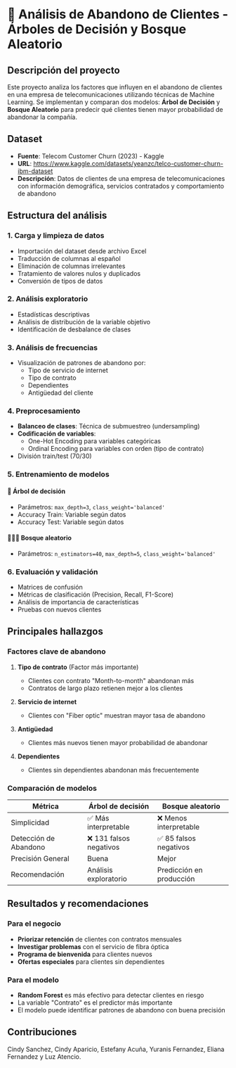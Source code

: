 # 🌳 Análisis de Abandono de Clientes - Árboles de Decisión y Bosque Aleatorio

## Descripción del proyecto

Este proyecto analiza los factores que influyen en el abandono de clientes en una empresa de telecomunicaciones utilizando técnicas de Machine Learning. Se implementan y comparan dos modelos: **Árbol de Decisión** y **Bosque Aleatorio** para predecir qué clientes tienen mayor probabilidad de abandonar la compañía.

## Dataset

- **Fuente**: Telecom Customer Churn (2023) - Kaggle
- **URL**: https://www.kaggle.com/datasets/yeanzc/telco-customer-churn-ibm-dataset
- **Descripción**: Datos de clientes de una empresa de telecomunicaciones con información demográfica, servicios contratados y comportamiento de abandono

## Estructura del análisis

### 1. Carga y limpieza de datos
- Importación del dataset desde archivo Excel
- Traducción de columnas al español
- Eliminación de columnas irrelevantes
- Tratamiento de valores nulos y duplicados
- Conversión de tipos de datos

### 2. Análisis exploratorio
- Estadísticas descriptivas
- Análisis de distribución de la variable objetivo
- Identificación de desbalance de clases

### 3. Análisis de frecuencias
- Visualización de patrones de abandono por:
  - Tipo de servicio de internet
  - Tipo de contrato
  - Dependientes
  - Antigüedad del cliente

### 4. Preprocesamiento
- **Balanceo de clases**: Técnica de submuestreo (undersampling)
- **Codificación de variables**:
  - One-Hot Encoding para variables categóricas
  - Ordinal Encoding para variables con orden (tipo de contrato)
- División train/test (70/30)

### 5. Entrenamiento de modelos

#### 🌳 Árbol de decisión
- Parámetros: `max_depth=3`, `class_weight='balanced'`
- Accuracy Train: Variable según datos
- Accuracy Test: Variable según datos

#### 🌳🌳🌳 Bosque aleatorio
- Parámetros: `n_estimators=40`, `max_depth=5`, `class_weight='balanced'`

### 6. Evaluación y validación
- Matrices de confusión
- Métricas de clasificación (Precision, Recall, F1-Score)
- Análisis de importancia de características
- Pruebas con nuevos clientes

## Principales hallazgos

### Factores clave de abandono

1. **Tipo de contrato** (Factor más importante)
   - Clientes con contrato "Month-to-month" abandonan más
   - Contratos de largo plazo retienen mejor a los clientes

2. **Servicio de internet**
   - Clientes con "Fiber optic" muestran mayor tasa de abandono

3. **Antigüedad**
   - Clientes más nuevos tienen mayor probabilidad de abandonar

4. **Dependientes**
   - Clientes sin dependientes abandonan más frecuentemente

### Comparación de modelos

| Métrica | Árbol de decisión | Bosque aleatorio |
|---------|-------------------|------------------|
| Simplicidad | ✅ Más interpretable | ❌ Menos interpretable |
| Detección de Abandono | ❌ 131 falsos negativos | ✅ 85 falsos negativos |
| Precisión General | Buena | Mejor |
| Recomendación | Análisis exploratorio | Predicción en producción |

## Resultados y recomendaciones

### Para el negocio
- **Priorizar retención** de clientes con contratos mensuales
- **Investigar problemas** con el servicio de fibra óptica
- **Programa de bienvenida** para clientes nuevos
- **Ofertas especiales** para clientes sin dependientes

### Para el modelo
- **Random Forest** es más efectivo para detectar clientes en riesgo
- La variable "Contrato" es el predictor más importante
- El modelo puede identificar patrones de abandono con buena precisión

## Contribuciones
Cindy Sanchez,
Cindy Aparicio,
Estefany Acuña,
Yuranis Fernandez,
Eliana Fernandez y
Luz Atencio.
